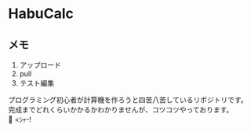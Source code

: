 # HabuCalc

## メモ
1. アップロード
2. pull
3. テスト編集

プログラミング初心者が計算機を作ろうと四苦八苦しているリポジトリです。<br>
完成までどれくらいかかるかわかりませんが、コツコツやっております。<br>
🐍 <ｼｬ-!
